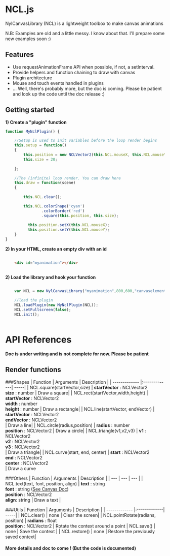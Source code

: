 # NCL.js
NylCanvasLibrary (NCL) is a lightweight toolbox to make canvas animations 

N.B: Examples are old and a little messy. I know about that. I'll prepare some new  examples soon :)

## Features
* Use requestAnimationFrame API when possible, if not, a setInterval.
* Provide helpers and function chaining to draw with canvas
* Plugin architecture
* Mouse and touch events handled in plugins
* ... Well, there's probably more, but the doc is coming. Please be patient and look up the code until the doc release :)


## Getting started

**1) Create a "plugin" function**

```javascript
function MyNclPlugin() {

	//Setup is used to init variables before the loop render begins
	this.setup = function()
	{
	    this.position = new NCLVector2(this.NCL.mouseX, this.NCL.mouseY);
	    this.size = 20;

	};
	
	//The (infinite) loop render. You can draw here
	this.draw = function(scene)
	{
	
		this.NCL.clear();

		this.NCL.colorShape('cyan')
				.colorBorder('red')
				.square(this.position, this.size);
				
		  this.position.setX(this.NCL.mouseX);
		  this.position.setY(this.NCL.mouseY);
	}
}
```

**2) In your HTML, create an empty div with an id**

```html

	<div id="myanimation"></div>
	
```

**2) Load the library and hook your function**

```javascript

	var NCL = new NylCanvasLibrary("myanimation",800,600,"canvaselementid",60);
	
	//load the plugin
	NCL.loadPlugin(new MyNclPlugin(NCL));
	NCL.setFullscreen(false);
	NCL.init();
	
```

# API References

**Doc is under writing and is not complete for now. Please be patient**

## Render functions

###Shapes
| Function      | Arguments     | Description  |
| ------------- |:-------------| -----|
| NCL.square(startVector,size)    | **startVector** : NCLVector2<br /> **size** : number | Draw a square|
| NCL.rect(startVector,width,height)    | **startVector** : NCLVector2<br /> **width** : number<br /> **height** : number | Draw a rectangle|
| NCL.line(startVector, endVector)    | **startVector** : NCLVector2<br />**endVector** : NCLVector2<br /> | Draw a line|
| NCL.circle(radius,position)    | **radius** : number<br /> **position** : NCLVector2 | Draw a circle|
| NCL.triangle(v1,v2,v3)    | **v1** : NCLVector2<br />**v2** : NCLVector2<br />**v3** : NCLVector2<br /> | Draw a triangle|
| NCL.curve(start, end, center) | **start** : NCLVector2<br />**end** : NCLVector2<br />**center** : NCLVector2<br /> | Draw a curve

###Others
| Function | Arguments | Description |
| --- | --- | --- |
| NCL.text(text, font, position, align) | **text** : string<br /> **font** : string  ([See Canvas Doc](http://www.w3schools.com/tags/canvas_font.asp))<br />**position** : NCLVector2<br /> **align**: string | Draw a text |



###Utils
| Function      | Arguments     | Description  |
| ------------- |:-------------| -----|
| NCL.clear()    | none | Clear the screen|
| NCL.pointRotate(radians, position) | **radians** : float<br /> **position** : NCLVector2 | Rotate the context around a point
| NCL.save() | none | Save the context |
| NCL.restore() | none | Restore the previously saved context| 
 




#### More details and doc to come ! (But the code is documented)

